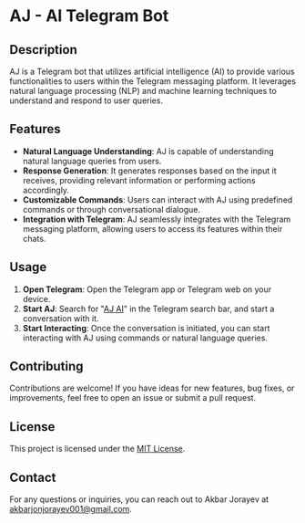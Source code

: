 # AJ - AI Telegram Bot

## Description
AJ is a Telegram bot that utilizes artificial intelligence (AI) to provide various functionalities to users within the Telegram messaging platform. It leverages natural language processing (NLP) and machine learning techniques to understand and respond to user queries.

## Features
- **Natural Language Understanding**: AJ is capable of understanding natural language queries from users.
- **Response Generation**: It generates responses based on the input it receives, providing relevant information or performing actions accordingly.
- **Customizable Commands**: Users can interact with AJ using predefined commands or through conversational dialogue.
- **Integration with Telegram**: AJ seamlessly integrates with the Telegram messaging platform, allowing users to access its features within their chats.

## Usage
1. **Open Telegram**: Open the Telegram app or Telegram web on your device.
2. **Start AJ**: Search for "[AJ AI](https://t.me/akbarjorayev_ai_bot)" in the Telegram search bar, and start a conversation with it.
3. **Start Interacting**: Once the conversation is initiated, you can start interacting with AJ using commands or natural language queries.

## Contributing
Contributions are welcome! If you have ideas for new features, bug fixes, or improvements, feel free to open an issue or submit a pull request.

## License
This project is licensed under the [MIT License](LICENSE).

## Contact
For any questions or inquiries, you can reach out to Akbar Jorayev at [akbarjonjorayev001@gmail.com](mailto:akbarjonjorayev001@gmail.com).
